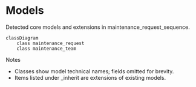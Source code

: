 # Models

Detected core models and extensions in maintenance_request_sequence.

```mermaid
classDiagram
    class maintenance_request
    class maintenance_team
```

Notes
- Classes show model technical names; fields omitted for brevity.
- Items listed under _inherit are extensions of existing models.
